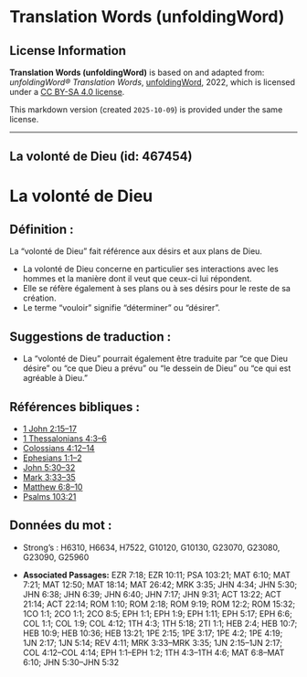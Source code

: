# Translation Words (unfoldingWord)

## License Information

**Translation Words (unfoldingWord)** is based on and adapted from: _unfoldingWord® Translation Words_, [unfoldingWord](https://unfoldingword.org/utw), 2022, which is licensed under a [CC BY-SA 4.0 license](https://creativecommons.org/licenses/by-sa/4.0/legalcode.en).

This markdown version (created `2025-10-09`) is provided under the same license.



--------------------------------

## La volonté de Dieu (id: 467454)

La volonté de Dieu
==================

Définition :
------------

La “volonté de Dieu” fait référence aux désirs et aux plans de Dieu.

* La volonté de Dieu concerne en particulier ses interactions avec les hommes et la manière dont il veut que ceux\-ci lui répondent.
* Elle se réfère également à ses plans ou à ses désirs pour le reste de sa création.
* Le terme “vouloir” signifie “déterminer” ou “désirer”.

Suggestions de traduction :
---------------------------

* La “volonté de Dieu” pourrait également être traduite par “ce que Dieu désire” ou “ce que Dieu a prévu” ou “le dessein de Dieu” ou “ce qui est agréable à Dieu.”

Références bibliques :
----------------------

* [1 John 2:15–17](rc://en/tn/help/1jn/02/15)
* [1 Thessalonians 4:3–6](rc://en/tn/help/1th/04/03)
* [Colossians 4:12–14](rc://en/tn/help/col/04/12)
* [Ephesians 1:1–2](rc://en/tn/help/eph/01/01)
* [John 5:30–32](rc://en/tn/help/jhn/05/30)
* [Mark 3:33–35](rc://en/tn/help/mrk/03/33)
* [Matthew 6:8–10](rc://en/tn/help/mat/06/08)
* [Psalms 103:21](rc://en/tn/help/psa/103/21)

Données du mot :
----------------

* Strong’s : H6310, H6634, H7522, G10120, G10130, G23070, G23080, G23090, G25960

* **Associated Passages:** EZR 7:18; EZR 10:11; PSA 103:21; MAT 6:10; MAT 7:21; MAT 12:50; MAT 18:14; MAT 26:42; MRK 3:35; JHN 4:34; JHN 5:30; JHN 6:38; JHN 6:39; JHN 6:40; JHN 7:17; JHN 9:31; ACT 13:22; ACT 21:14; ACT 22:14; ROM 1:10; ROM 2:18; ROM 9:19; ROM 12:2; ROM 15:32; 1CO 1:1; 2CO 1:1; 2CO 8:5; EPH 1:1; EPH 1:9; EPH 1:11; EPH 5:17; EPH 6:6; COL 1:1; COL 1:9; COL 4:12; 1TH 4:3; 1TH 5:18; 2TI 1:1; HEB 2:4; HEB 10:7; HEB 10:9; HEB 10:36; HEB 13:21; 1PE 2:15; 1PE 3:17; 1PE 4:2; 1PE 4:19; 1JN 2:17; 1JN 5:14; REV 4:11; MRK 3:33–MRK 3:35; 1JN 2:15–1JN 2:17; COL 4:12–COL 4:14; EPH 1:1–EPH 1:2; 1TH 4:3–1TH 4:6; MAT 6:8–MAT 6:10; JHN 5:30–JHN 5:32

